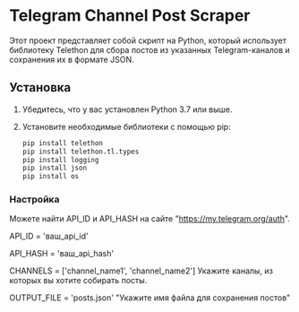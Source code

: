 # Telegram Channel Post Scraper

Этот проект представляет собой скрипт на Python, который использует библиотеку Telethon для сбора постов из указанных Telegram-каналов и сохранения их в формате JSON.

## Установка

1. Убедитесь, что у вас установлен Python 3.7 или выше.
2. Установите необходимые библиотеки с помощью pip:

   ```bash
   pip install telethon
   pip install telethon.tl.types
   pip install logging
   pip install json
   pip install os

### Настройка 
Можете найти API_ID и API_HASH на сайте "https://my.telegram.org/auth".

API_ID = 'ваш_api_id'

API_HASH = 'ваш_api_hash'

CHANNELS = ['channel_name1', 'channel_name2'] Укажите каналы, из которых вы хотите собирать посты.

OUTPUT_FILE = 'posts.json' "Укажите имя файла для сохранения постов"
